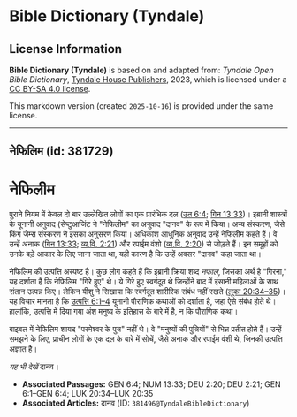 # Bible Dictionary (Tyndale)

## License Information

**Bible Dictionary (Tyndale)** is based on and adapted from: _Tyndale Open Bible Dictionary_, [Tyndale House Publishers](https://tyndaleopenresources.com/), 2023, which is licensed under a [CC BY-SA 4.0 license](https://creativecommons.org/licenses/by-sa/4.0/legalcode.en).

This markdown version (created `2025-10-16`) is provided under the same license.



--------------------------------

## नेफिलिम (id: 381729)

नेफिलीम
=======

पुराने नियम में केवल दो बार उल्लेखित लोगों का एक प्रारंभिक दल ([उत 6:4](https://ref.ly/Gen6:4); [गिन 13:33](https://ref.ly/Num13:33))। इब्रानी शास्त्रों के यूनानी अनुवाद (सेप्टुआजिंट ने "नेफिलीम" का अनुवाद "दानव" के रूप में किया। अन्य संस्करण, जैसे किंग जेम्स संस्करण ने इसका अनुसरण किया। अधिकांश आधुनिक अनुवाद उन्हें नेफिलीम कहते हैं। वे उन्हें अनाक ([गिन 13:33](https://ref.ly/Num13:33); [व्य.वि. 2:21](https://ref.ly/Deut2:21)) और रपाईम वंशो ([व्य.वि. 2:20](https://ref.ly/Deut2:20)) से जोड़ते हैं। इन समूहों को उनके बड़े आकार के लिए जाना जाता था, यही कारण है कि उन्हें अक्सर "दानव" कहा जाता था।

नेफिलिम की उत्पत्ति अस्पष्ट है। कुछ लोग कहते हैं कि इब्रानी क्रिया शब्द *नफाल*, जिसका अर्थ है "गिरना," यह दर्शाता है कि नेफिलिम "गिरे हुए" थे। ये गिरे हुए स्वर्गदूत थे जिन्होंने बाद में इंसानी महिलाओं के साथ संतान उत्पन्न किए। लेकिन यीशु ने सिखाया कि स्वर्गदूत शारीरिक संबंध नहीं रखते ([लूका 20:34–35](https://ref.ly/Luke20:34-Luke20:35))। यह विचार मानता है कि [उत्पत्ति 6:1–4](https://ref.ly/Gen6:1-Gen6:4) यूनानी पौराणिक कथाओं को दर्शाता है, जहां ऐसे संबंध होते थे। हालांकि, उत्पत्ति में दिया गया अंश मनुष्य के इतिहास के बारे में है, न कि पौराणिक कथा।

बाइबल में नेफिलिम शायद "परमेश्वर के पुत्र" नहीं थे। वे "मनुष्यों की पुत्रियों" से भिन्न प्रतीत होते हैं। उन्हें समझने के लिए, प्राचीन लोगों के एक दल के बारे में सोचें, जैसे अनाक और रपाईम वंशी थे, जिनकी उत्पत्ति अज्ञात है।

*यह भी देखें* दानव। 

* **Associated Passages:** GEN 6:4; NUM 13:33; DEU 2:20; DEU 2:21; GEN 6:1–GEN 6:4; LUK 20:34–LUK 20:35
* **Associated Articles:** दानव (ID: `381496@TyndaleBibleDictionary`)

